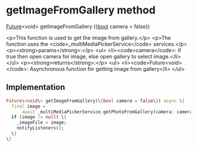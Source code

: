 


# getImageFromGallery method








[Future](https:api.flutter.dev/flutter/dart-async/Future-class.html)&lt;void\> getImageFromGallery
(\{[bool](https:api.flutter.dev/flutter/dart-core/bool-class.html) camera = false\})





\<p\>This function is used to get the image from gallery.\</p\>
\<p\>The function uses the \<code\>_multiMediaPickerService\</code\> services.\</p\>
\<p\>\<strong\>params\</strong\>:\</p\>
\<ul\>
\<li\>\<code\>camera\</code\>: if true then open camera for image, else open gallery to select image.\</li\>
\</ul\>
\<p\>\<strong\>returns\</strong\>:\</p\>
\<ul\>
\<li\>\<code\>Future&lt;void&gt;\</code\>: Asynchronous function for getting image from gallery\</li\>
\</ul\>



## Implementation

```dart
Future\<void\> getImageFromGallery(\{bool camera = false\}) async \{
  final image =
      await _multiMediaPickerService.getPhotoFromGallery(camera: camera);
  if (image != null) \{
    _imageFile = image;
    notifyListeners();
  \}
\}
```







